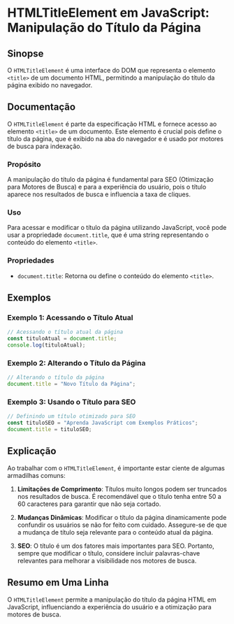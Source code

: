 <!--
Meta Description: # HTMLTitleElement em JavaScript: Manipulação do Título da Página ## Sinopse O `HTMLTitleElement` é uma interface do DOM que representa o elemento `<t...
Meta Keywords: título, página, para, title, javascript
-->

# HTMLTitleElement em JavaScript: Manipulação do Título da Página

## Sinopse
O `HTMLTitleElement` é uma interface do DOM que representa o elemento `<title>` de um documento HTML, permitindo a manipulação do título da página exibido no navegador.

## Documentação
O `HTMLTitleElement` é parte da especificação HTML e fornece acesso ao elemento `<title>` de um documento. Este elemento é crucial pois define o título da página, que é exibido na aba do navegador e é usado por motores de busca para indexação.

### Propósito
A manipulação do título da página é fundamental para SEO (Otimização para Motores de Busca) e para a experiência do usuário, pois o título aparece nos resultados de busca e influencia a taxa de cliques.

### Uso
Para acessar e modificar o título da página utilizando JavaScript, você pode usar a propriedade `document.title`, que é uma string representando o conteúdo do elemento `<title>`.

### Propriedades
- `document.title`: Retorna ou define o conteúdo do elemento `<title>`.

## Exemplos
### Exemplo 1: Acessando o Título Atual
```javascript
// Acessando o título atual da página
const tituloAtual = document.title;
console.log(tituloAtual);
```

### Exemplo 2: Alterando o Título da Página
```javascript
// Alterando o título da página
document.title = "Novo Título da Página";
```

### Exemplo 3: Usando o Título para SEO
```javascript
// Definindo um título otimizado para SEO
const tituloSEO = "Aprenda JavaScript com Exemplos Práticos";
document.title = tituloSEO;
```

## Explicação
Ao trabalhar com o `HTMLTitleElement`, é importante estar ciente de algumas armadilhas comuns:

1. **Limitações de Comprimento**: Títulos muito longos podem ser truncados nos resultados de busca. É recomendável que o título tenha entre 50 a 60 caracteres para garantir que não seja cortado.

2. **Mudanças Dinâmicas**: Modificar o título da página dinamicamente pode confundir os usuários se não for feito com cuidado. Assegure-se de que a mudança de título seja relevante para o conteúdo atual da página.

3. **SEO**: O título é um dos fatores mais importantes para SEO. Portanto, sempre que modificar o título, considere incluir palavras-chave relevantes para melhorar a visibilidade nos motores de busca.

## Resumo em Uma Linha
O `HTMLTitleElement` permite a manipulação do título da página HTML em JavaScript, influenciando a experiência do usuário e a otimização para motores de busca.
